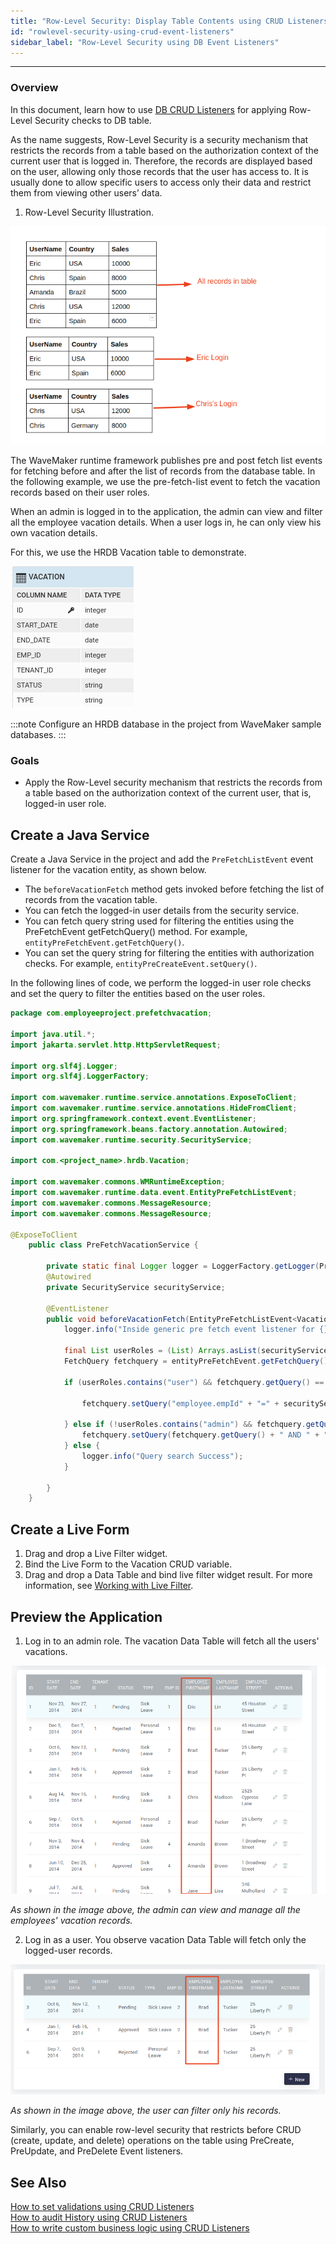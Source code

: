```yaml
---
title: "Row-Level Security: Display Table Contents using CRUD Listeners"
id: "rowlevel-security-using-crud-event-listeners"
sidebar_label: "Row-Level Security using DB Event Listeners"
---
```

---

### Overview

In this document, learn how to use [DB CRUD Listeners](/learn/app-development/services/database-crud-event-listeners) for applying Row-Level Security checks to DB table. 

As the name suggests, Row-Level Security is a security mechanism that restricts the records from a table based on the authorization context of the current user that is logged in. Therefore, the records are displayed based on the user, allowing only those records that the user has access to. It is usually done to allow specific users to access only their data and restrict them from viewing other users’ data.

1. Row-Level Security Illustration.

![Row-Level Security Illustration](/learn/assets/row-level-security-Illustration.png)


The WaveMaker runtime framework publishes pre and post fetch list events for fetching before and after the list of records from the database table. In the following example, we use the pre-fetch-list event to fetch the vacation records based on their user roles. 

When an admin is logged in to the application, the admin can view and filter all the employee vacation details. 
When a user logs in, he can only view his own vacation details. 

For this, we use the HRDB Vacation table to demonstrate.

![DB table](/learn/assets/db-vacation-table.png)

:::note
Configure an HRDB database in the project from WaveMaker sample databases.
:::

### Goals

- Apply the Row-Level security mechanism that restricts the records from a table based on the authorization context of the current user, that is, logged-in user role. 

## Create a Java Service

Create a Java Service in the project and add the `PreFetchListEvent` event listener for the vacation entity, as shown below. 

- The `beforeVacationFetch` method gets invoked before fetching the list of records from the vacation table. 
- You can fetch the logged-in user details from the security service. 
- You can fetch query string used for filtering the entities using the PreFetchEvent getFetchQuery() method. For example, `entityPreFetchEvent.getFetchQuery()`. 
- You can set the query string for filtering the entities with authorization checks. For example, `entityPreCreateEvent.setQuery()`. 

In the following lines of code, we perform the logged-in user role checks and set the query to filter the entities based on the user roles.


```java
package com.employeeproject.prefetchvacation;

import java.util.*;
import jakarta.servlet.http.HttpServletRequest;

import org.slf4j.Logger;
import org.slf4j.LoggerFactory;

import com.wavemaker.runtime.service.annotations.ExposeToClient;
import com.wavemaker.runtime.service.annotations.HideFromClient;
import org.springframework.context.event.EventListener;
import org.springframework.beans.factory.annotation.Autowired;
import com.wavemaker.runtime.security.SecurityService;

import com.<project_name>.hrdb.Vacation;

import com.wavemaker.commons.WMRuntimeException;
import com.wavemaker.runtime.data.event.EntityPreFetchListEvent;
import com.wavemaker.commons.MessageResource;
import com.wavemaker.commons.MessageResource;

@ExposeToClient
    public class PreFetchVacationService {

        private static final Logger logger = LoggerFactory.getLogger(PreFetchVacationService.class);
        @Autowired
        private SecurityService securityService;

        @EventListener
        public void beforeVacationFetch(EntityPreFetchListEvent<Vacation> entityPreFetchEvent) {
            logger.info("Inside generic pre fetch event listener for {}", entityPreFetchEvent.getEntityClass(), entityPreFetchEvent);

            final List userRoles = (List) Arrays.asList(securityService.getUserRoles());
            FetchQuery fetchquery = entityPreFetchEvent.getFetchQuery();

            if (userRoles.contains("user") && fetchquery.getQuery() == null) {

                fetchquery.setQuery("employee.empId" + "=" + securityService.getUserId());

            } else if (!userRoles.contains("admin") && fetchquery.getQuery() != null) {
                fetchquery.setQuery(fetchquery.getQuery() + " AND " + "employee.empId" + "=" + securityService.getUserId());
            } else {
                logger.info("Query search Success");
            }

        }
    }
```


## Create a Live Form

1. Drag and drop a Live Filter widget.
2. Bind the Live Form to the Vacation CRUD variable. 
3. Drag and drop a Data Table and bind live filter widget result. 
For more information, see [Working with Live Filter](/learn/how-tos/live-filter-applying).

## Preview the Application

1. Log in to an admin role. The vacation Data Table will fetch all the users' vacations. 

![admin records](/learn/assets/crud-listeners-admin-fetch-records.png)
    
*As shown in the image above, the admin can view and manage all the employees' vacation records.*

2. Log in as a user. You observe vacation Data Table will fetch only the logged-user records. 

![user records](/learn/assets/crud-listeners-user-fetch-records.png)

*As shown in the image above, the user can filter only his records.*

Similarly, you can enable row-level security that restricts before CRUD (create, update, and delete) operations on the table using PreCreate, PreUpdate, and PreDelete Event listeners.

## See Also

[How to set validations using CRUD Listeners](/learn/how-tos/validations-using-crudListeners/)  
[How to audit History using CRUD Listeners](/learn/how-tos/audit-history-using-crud-listeners/)  
[How to write custom business logic using CRUD Listeners](/learn/how-tos/custom-business-logic-using-crud-event-listeners/)  
 
